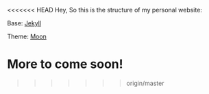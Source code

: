 <<<<<<< HEAD
Hey,
So this is the structure of my personal website:

Base: [Jekyll](https://jekyllrb.com)

Theme: [Moon](http://taylantatli.github.io/Moon)

More to come soon!
=======
>>>>>>> origin/master
